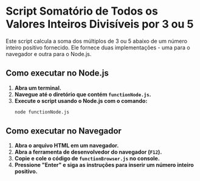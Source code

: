 # Script Somatório de Todos os Valores Inteiros Divisíveis por 3 ou 5
Este script calcula a soma dos múltiplos de 3 ou 5 abaixo de um número inteiro positivo fornecido. Ele fornece duas implementações - uma para o navegador e outra para o Node.js.
## Como executar no Node.js
1. **Abra um terminal.**
2. **Navegue até o diretório que contém `functionNode.js`.**
3. **Execute o script usando o Node.js com o comando:**
   ```bash
   node functionNode.js
## Como executar no Navegador
1. **Abra o arquivo HTML em um navegador.**
2. **Abra a ferramenta de desenvolvedor do navegador (`F12`).**
3. **Copie e cole o código de `functionBrowser.js` no console.**
4. **Pressione "Enter" e siga as instruções para inserir um número inteiro positivo.**